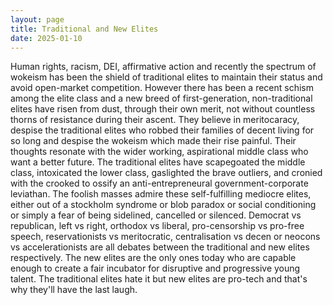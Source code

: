 ```yaml
---
layout: page
title: Traditional and New Elites
date: 2025-01-10
---
```



Human rights, racism, DEI, affirmative action and recently the spectrum of wokeism has been the shield of traditional elites to maintain their status and avoid open-market competition. However there has been a recent schism among the elite class and a new breed of first-generation, non-traditional elites have risen from dust, through their own merit, not without countless thorns of resistance during their ascent. They believe in meritocaracy, despise the traditional elites who robbed their families of decent living for so long and despise the wokeism which made their rise painful. Their thoughts resonate with the wider working, aspirational middle class who want a better future. The traditional elites have scapegoated the middle class, intoxicated the lower class, gaslighted the brave outliers, and cronied with the crooked to ossify an anti-entrepreneural government-corporate leviathan. The foolish masses admire these self-fulfilling mediocre elites, either out of a stockholm syndrome or blob paradox or social conditioning or simply a fear of being sidelined, cancelled or silenced. Democrat vs republican, left vs right, orthodox vs liberal, pro-censorship vs pro-free speech, reservationists vs meritocratic, centralisation vs decen or neocons vs accelerationists are all debates between the traditional and new elites respectively. The new elites are the only ones today who are capable enough to create a fair incubator for disruptive and progressive young talent. The traditional elites hate it but new elites are pro-tech and that's why they'll have the last laugh.